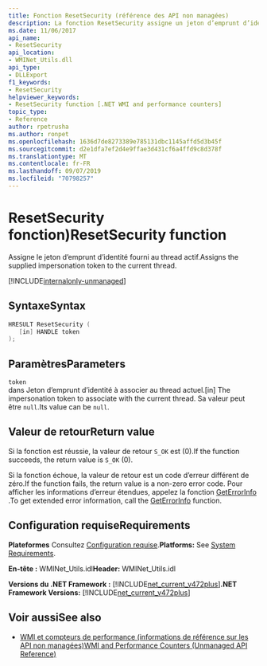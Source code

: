 ```yaml
---
title: Fonction ResetSecurity (référence des API non managées)
description: La fonction ResetSecurity assigne un jeton d’emprunt d’identité au thread actuel.
ms.date: 11/06/2017
api_name:
- ResetSecurity
api_location:
- WMINet_Utils.dll
api_type:
- DLLExport
f1_keywords:
- ResetSecurity
helpviewer_keywords:
- ResetSecurity function [.NET WMI and performance counters]
topic_type:
- Reference
author: rpetrusha
ms.author: ronpet
ms.openlocfilehash: 1636d7de8273389e785131dbc1145affd5d3b45f
ms.sourcegitcommit: d2e1dfa7ef2d4e9ffae3d431cf6a4ffd9c8d378f
ms.translationtype: MT
ms.contentlocale: fr-FR
ms.lasthandoff: 09/07/2019
ms.locfileid: "70798257"
---
```

# <a name="resetsecurity-function"></a><span data-ttu-id="fff80-103">ResetSecurity fonction)</span><span class="sxs-lookup"><span data-stu-id="fff80-103">ResetSecurity function</span></span>
<span data-ttu-id="fff80-104">Assigne le jeton d’emprunt d’identité fourni au thread actif.</span><span class="sxs-lookup"><span data-stu-id="fff80-104">Assigns the supplied impersonation token to the current thread.</span></span>   
  
[!INCLUDE[internalonly-unmanaged](../../../../includes/internalonly-unmanaged.md)]
  
## <a name="syntax"></a><span data-ttu-id="fff80-105">Syntaxe</span><span class="sxs-lookup"><span data-stu-id="fff80-105">Syntax</span></span>  
  
```cpp  
HRESULT ResetSecurity (
   [in] HANDLE token
); 
```  

## <a name="parameters"></a><span data-ttu-id="fff80-106">Paramètres</span><span class="sxs-lookup"><span data-stu-id="fff80-106">Parameters</span></span>

`token`  
<span data-ttu-id="fff80-107">dans Jeton d’emprunt d’identité à associer au thread actuel.</span><span class="sxs-lookup"><span data-stu-id="fff80-107">[in] The impersonation token to associate with the current thread.</span></span> <span data-ttu-id="fff80-108">Sa valeur peut être `null`.</span><span class="sxs-lookup"><span data-stu-id="fff80-108">Its value can be `null`.</span></span> 

## <a name="return-value"></a><span data-ttu-id="fff80-109">Valeur de retour</span><span class="sxs-lookup"><span data-stu-id="fff80-109">Return value</span></span>

<span data-ttu-id="fff80-110">Si la fonction est réussie, la valeur de retour `S_OK` est (0).</span><span class="sxs-lookup"><span data-stu-id="fff80-110">If the function succeeds, the return value is `S_OK` (0).</span></span>

<span data-ttu-id="fff80-111">Si la fonction échoue, la valeur de retour est un code d’erreur différent de zéro.</span><span class="sxs-lookup"><span data-stu-id="fff80-111">If the function fails, the return value is a non-zero error code.</span></span> <span data-ttu-id="fff80-112">Pour afficher les informations d’erreur étendues, appelez la fonction [GetErrorInfo](geterrorinfo.md) .</span><span class="sxs-lookup"><span data-stu-id="fff80-112">To get extended error information, call the [GetErrorInfo](geterrorinfo.md) function.</span></span>
  
## <a name="requirements"></a><span data-ttu-id="fff80-113">Configuration requise</span><span class="sxs-lookup"><span data-stu-id="fff80-113">Requirements</span></span>  
 <span data-ttu-id="fff80-114">**Plateformes** Consultez [Configuration requise](../../get-started/system-requirements.md).</span><span class="sxs-lookup"><span data-stu-id="fff80-114">**Platforms:** See [System Requirements](../../get-started/system-requirements.md).</span></span>  
  
 <span data-ttu-id="fff80-115">**En-tête :** WMINet_Utils.idl</span><span class="sxs-lookup"><span data-stu-id="fff80-115">**Header:** WMINet_Utils.idl</span></span>  
  
 <span data-ttu-id="fff80-116">**Versions du .NET Framework :** [!INCLUDE[net_current_v472plus](../../../../includes/net-current-v472plus.md)]</span><span class="sxs-lookup"><span data-stu-id="fff80-116">**.NET Framework Versions:** [!INCLUDE[net_current_v472plus](../../../../includes/net-current-v472plus.md)]</span></span>  
  
## <a name="see-also"></a><span data-ttu-id="fff80-117">Voir aussi</span><span class="sxs-lookup"><span data-stu-id="fff80-117">See also</span></span>

- [<span data-ttu-id="fff80-118">WMI et compteurs de performance (informations de référence sur les API non managées)</span><span class="sxs-lookup"><span data-stu-id="fff80-118">WMI and Performance Counters (Unmanaged API Reference)</span></span>](index.md)
